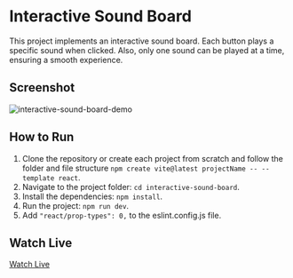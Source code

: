 # Interactive Sound Board

This project implements an interactive sound board. Each button plays a specific sound when clicked. Also, only one sound can be played at a time, ensuring a smooth experience.

## Screenshot

![interactive-sound-board-demo](./interactive-sound-board-demo.gif)

## How to Run

1. Clone the repository or create each project from scratch and follow the folder and file structure `npm create vite@latest projectName -- --template react`.
2. Navigate to the project folder: `cd interactive-sound-board`.
3. Install the dependencies: `npm install`.
4. Run the project: `npm run dev`.
5. Add `"react/prop-types": 0,` to the eslint.config.js file.

## Watch Live

[Watch Live](https://interactive-sound-board.vercel.app/)
